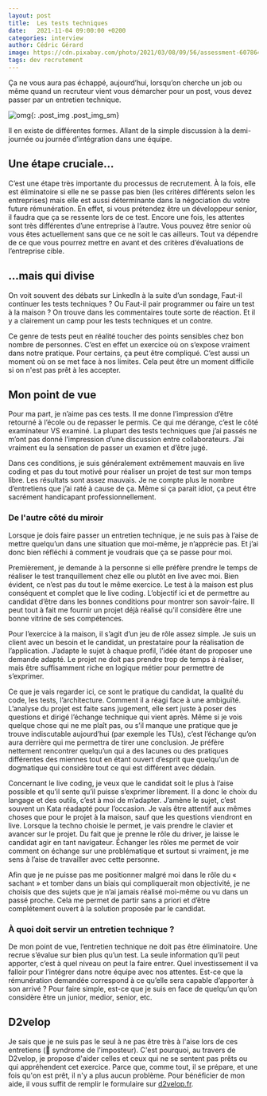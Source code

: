```yaml
---
layout: post
title:  Les tests techniques
date:   2021-11-04 09:00:00 +0200
categories: interview
author: Cédric Gérard
image: https://cdn.pixabay.com/photo/2021/03/08/09/56/assessment-6078645_1280.png
tags: dev recrutement
---
```


Ça ne vous aura pas échappé, aujourd’hui, lorsqu’on cherche un job ou même quand un recruteur vient vous démarcher pour un post, vous devez passer par un entretien technique.

![omg](https://media.giphy.com/media/LfGGW219qNzLP6IzTA/giphy.gif){: .post_img .post_img_sm}

Il en existe de différentes formes. Allant de la simple discussion à la demi-journée ou journée d’intégration dans une équipe.

## Une étape cruciale...

C’est une étape très importante du processus de recrutement. À la fois, elle est éliminatoire si elle ne se passe pas bien (les critères différents selon les entreprises) mais elle est aussi déterminante dans la négociation du votre future rémunération. En effet, si vous prétendez être un développeur senior, il faudra que ça se ressente lors de ce test. Encore une fois, les attentes sont très différentes d’une entreprise à l’autre. Vous pouvez être senior où vous êtes actuellement sans que ce ne soit le cas ailleurs. Tout va dépendre de ce que vous pourrez mettre en avant et des critères d’évaluations de l’entreprise cible.

## ...mais qui divise

On voit souvent des débats sur LinkedIn à la suite d’un sondage, Faut-il continuer les tests techniques ? Ou Faut-il pair programmer ou faire un test à la maison ? On trouve dans les commentaires toute sorte de réaction. Et il y a clairement un camp pour les tests techniques et un contre.

Ce genre de tests peut en réalité toucher des points sensibles chez bon nombre de personnes. C’est en effet un exercice où on s’expose vraiment dans notre pratique. Pour certains, ça peut être compliqué. C’est aussi un moment où on se met face à nos limites. Cela peut être un moment difficile si on n'est pas prêt à les accepter.

## Mon point de vue

Pour ma part, je n’aime pas ces tests. Il me donne l’impression d’être retourné à l’école ou de repasser le permis. Ce qui me dérange, c’est le côté examinateur VS examiné. La plupart des tests techniques que j’ai passés ne m’ont pas donné l’impression d’une discussion entre collaborateurs. J’ai vraiment eu la sensation de passer un examen et d’être jugé.

Dans ces conditions, je suis généralement extrêmement mauvais en live coding et pas du tout motivé pour réaliser un projet de test sur mon temps libre. Les résultats sont assez mauvais. Je ne compte plus le nombre d’entretiens que j’ai raté à cause de ça. Même si ça parait idiot, ça peut être sacrément handicapant professionnellement.

### De l'autre côté du miroir

Lorsque je dois faire passer un entretien technique, je ne suis pas à l’aise de mettre quelqu’un dans une situation que moi-même, je n’apprécie pas. Et j’ai donc bien réfléchi à comment je voudrais que ça se passe pour moi.

Premièrement, je demande à la personne si elle préfère prendre le temps de réaliser le test tranquillement chez elle ou plutôt en live avec moi. Bien évident, ce n’est pas du tout le même exercice. Le test à la maison est plus conséquent et complet que le live coding. L’objectif ici et de permettre au candidat d’être dans les bonnes conditions pour montrer son savoir-faire. Il peut tout à fait me fournir un projet déjà réalisé qu'il considère être une bonne vitrine de ses compétences.

Pour l’exercice à la maison, il s’agit d’un jeu de rôle assez simple. Je suis un client avec un besoin et le candidat, un prestataire pour la réalisation de l’application. J’adapte le sujet à chaque profil, l’idée étant de proposer une demande adapté. Le projet ne doit pas prendre trop de temps à réaliser, mais être suffisamment riche en logique métier pour permettre de s’exprimer.

Ce que je vais regarder ici, ce sont le pratique du candidat, la qualité du code, les tests, l’architecture. Comment il a réagi face à une ambiguïté. L’analyse du projet est faite sans jugement, elle sert juste à poser des questions et dirigé l’échange technique qui vient après. Même si je vois quelque chose qui ne me plaît pas, ou s’il manque une pratique que je trouve indiscutable aujourd’hui (par exemple les TUs), c’est l’échange qu’on aura derrière qui me permettra de tirer une conclusion. Je préfère nettement rencontrer quelqu’un qui a des lacunes ou des pratiques différentes des miennes tout en étant ouvert d’esprit que quelqu’un de dogmatique qui considère tout ce qui est différent avec dédain.

Concernant le live coding, je veux que le candidat soit le plus à l’aise possible et qu’il sente qu’il puisse s’exprimer librement. Il a donc le choix du langage et des outils, c’est à moi de m’adapter. J’amène le sujet, c’est souvent un Kata réadapté pour l’occasion. Je vais être attentif aux mêmes choses que pour le projet à la maison, sauf que les questions viendront en live. Lorsque la techno choisie le permet, je vais prendre le clavier et avancer sur le projet. Du fait que je prenne le rôle du driver, je laisse le candidat agir en tant navigateur. Échanger les rôles me permet de voir comment on échange sur une problématique et surtout si vraiment, je me sens à l’aise de travailler avec cette personne.

Afin que je ne puisse pas me positionner malgré moi dans le rôle du « sachant » et tomber dans un biais qui compliquerait mon objectivité, je ne choisis que des sujets que je n’ai jamais réalisé moi-même ou vu dans un passé proche. Cela me permet de partir sans a priori et d’être complétement ouvert à la solution proposée par le candidat.

### À quoi doit servir un entretien technique ?

De mon point de vue, l’entretien technique ne doit pas être éliminatoire. Une recrue s’évalue sur bien plus qu’un test. La seule information qu’il peut apporter, c’est à quel niveau on peut la faire entrer. Quel investissement il va falloir pour l’intégrer dans notre équipe avec nos attentes. Est-ce que la rémunération demandée correspond à ce qu’elle sera capable d’apporter à son arrivé ? Pour faire simple, est-ce que je suis en face de quelqu’un qu’on considère être un junior, medior, senior, etc.

## D2velop 

Je sais que je ne suis pas le seul à ne pas être très à l'aise lors de ces entretiens (👋 syndrome de l'imposteur). C'est pourquoi, au travers de D2velop, je propose d'aider celles et ceux qui ne se sentent pas prêts ou qui appréhendent cet exercice. Parce que, comme tout, il se prépare, et une fois qu'on est prêt, il n'y a plus aucun problème. Pour bénéficier de mon aide, il vous suffit de remplir le formulaire sur [d2velop.fr](https://d2velop.fr/#subscribe).
